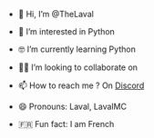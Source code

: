 - 👋 Hi, I’m @TheLaval

- 👀 I’m interested in Python

- 🤓 I’m currently learning Python

- 🤝🏻 I’m looking to collaborate on

- 📫 How to reach me ? On [Discord](https://discord.com/channels/@me/1057382153211613294)

- 😄 Pronouns: Laval, LavalMC

- 🇫🇷 Fun fact: I am French
